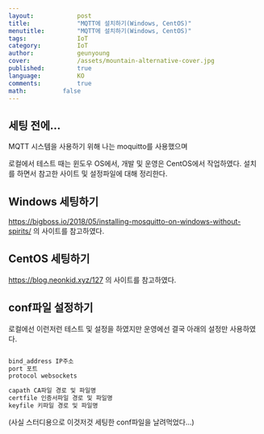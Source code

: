 ```yaml
---
layout:            post
title:             "MQTT에 설치하기(Windows, CentOS)"
menutitle:         "MQTT에 설치하기(Windows, CentOS)"
tags:              IoT
category:          IoT
author:            geunyoung
cover:             /assets/mountain-alternative-cover.jpg
published:         true
language:          KO
comments:          true
math:		   false
---
```


## 세팅 전에...

MQTT 시스템을 사용하기 위해 나는 moquitto를 사용했으며

로컬에서 테스트 때는 윈도우 OS에서, 개발 및 운영은 CentOS에서 작업하였다. 설치를 하면서 참고한 사이트 및 설정파일에 대해 정리한다.


## Windows 세팅하기

https://bigboss.io/2018/05/installing-mosquitto-on-windows-without-spirits/ 의 사이트를 참고하였다.


## CentOS 세팅하기

https://blog.neonkid.xyz/127 의 사이트를 참고하였다.


## conf파일 설정하기

로컬에선 이런저런 테스트 및 설정을 하였지만 운영에선 결국 아래의 설정만 사용하였다.

```xml

bind_address IP주소
port 포트
protocol websockets

capath CA파일 경로 및 파일명
certfile 인증서파일 경로 및 파일명
keyfile 키파일 경로 및 파일명

```

(사실 스터디용으로 이것저것 세팅한 conf파일을 날려먹었다...)

